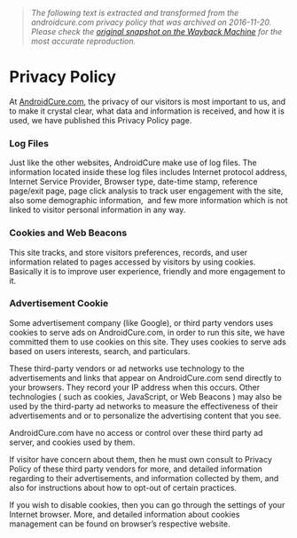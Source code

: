 > *The following text is extracted and transformed from the androidcure.com privacy policy that was archived on 2016-11-20. Please check the [original snapshot on the Wayback Machine](https://web.archive.org/web/20161120223644id_/http%3A//androidcure.com/privacy-policy) for the most accurate reproduction.*

# Privacy Policy

At [AndroidCure.com](http://androidcure.com/ "Lets Make Android Better"), the privacy of our visitors is most important to us, and to make it crystal clear, what data and information is received, and how it is used, we have published this Privacy Policy page.

### Log Files

Just like the other websites, AndroidCure make use of log files. The information located inside these log files includes Internet protocol address, Internet Service Provider, Browser type, date-time stamp, reference page/exit page, page click analysis to track user engagement with the site, also some demographic information,  and few more information which is not linked to visitor personal information in any way.

### Cookies and Web Beacons

This site tracks, and store visitors preferences, records, and user information related to pages accessed by visitors by using cookies. Basically it is to improve user experience, friendly and more engagement to it.

### Advertisement Cookie

Some advertisement company (like Google), or third party vendors uses cookies to serve ads on AndroidCure.com, in order to run this site, we have committed them to use cookies on this site. They uses cookies to serve ads based on users interests, search, and particulars.

These third-party vendors or ad networks use technology to the advertisements and links that appear on AndroidCure.com send directly to your browsers. They record your IP address when this occurs. Other technologies ( such as cookies, JavaScript, or Web Beacons ) may also be used by the third-party ad networks to measure the effectiveness of their advertisements and or to personalize the advertising content that you see.

AndroidCure.com have no access or control over these third party ad server, and cookies used by them.

If visitor have concern about them, then he must own consult to Privacy Policy of these third party vendors for more, and detailed information regarding to their advertisements, and information collected by them, and also for instructions about how to opt-out of certain practices.

If you wish to disable cookies, then you can go through the settings of your Internet browser. More, and detailed information about cookies management can be found on browser’s respective website.

